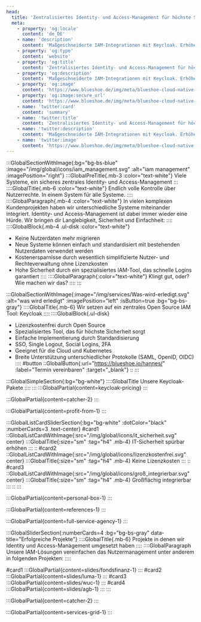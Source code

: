 ```yaml
---
head:
  title: 'Zentralisiertes Identity- und Access-Management für höchste Sicherheit und Effizienz'
  meta:
    - property: 'og:locale'
      content: 'de_DE'
    - name: 'description'
      content: 'Maßgeschneiderte IAM-Integrationen mit Keycloak. Erhöhe deine IT-Sicherheit ohne Lizenzkosten. Profitiere von 10 Jahren Erfahrung und über 200 erfolgreichen Projekten.'
    - property: 'og:type'
      content: 'website'
    - property: 'og:title'
      content: 'Zentralisiertes Identity- und Access-Management für höchste Sicherheit und Effizienz'
    - property: 'og:description'
      content: 'Maßgeschneiderte IAM-Integrationen mit Keycloak. Erhöhe deine IT-Sicherheit ohne Lizenzkosten. Profitiere von 10 Jahren Erfahrung und über 200 erfolgreichen Projekten.'
    - property: 'og:image'
      content: 'https://www.blueshoe.de/img/meta/blueshoe-cloud-native-devlopment.png'
    - property: 'og:image:secure_url'
      content: 'https://www.blueshoe.de/img/meta/blueshoe-cloud-native-devlopment.png'
    - name: 'twitter:card'
      content: 'summary'
    - name: 'twitter:title'
      content: 'Zentralisiertes Identity- und Access-Management für höchste Sicherheit und Effizienz'
    - name: 'twitter:description'
      content: 'Maßgeschneiderte IAM-Integrationen mit Keycloak. Erhöhe deine IT-Sicherheit ohne Lizenzkosten. Profitiere von 10 Jahren Erfahrung und über 200 erfolgreichen Projekten.'
    - name: 'twitter:image'
      content: 'https://www.blueshoe.de/img/meta/blueshoe-cloud-native-devlopment.png'
---
```


:::GlobalSectionWithImage{:bg="bg-bs-blue" :image="/img/global/icons/iam_management.svg" :alt="iam management" :imagePosition="right"}
  :::GlobalPreTitle{.mb-3 :color="text-white"}
    Viele Systeme, ein sicheres zentrales Identity- und Access-Management
  :::
  ::::GlobalTitle{.mb-6 :color="text-white"}
    Endlich volle Kontrolle über Nutzerrechte. In einem System für alle Systeme.
  ::::
  ::::GlobalParagraph{.mb-4 :color="text-white"}
    In vielen komplexen Kundenprojekten haben wir unterschiedliche Systeme miteinander integriert. Identity- und Access-Management ist dabei immer wieder eine Hürde. Wir bringen dir Langlebigkeit, Sicherheit und Einfachheit:
  ::::
  ::::GlobalBlock{.mb-4 .ul-disk :color="text-white"}
  - Keine Nutzerdaten mehr migrieren
  - Neue Systeme können einfach und standardisiert mit bestehenden Nutzerdaten verwendet werden
  - Kostenersparnisse durch wesentlich simplifizierte Nutzer- und Rechteverwaltung ohne Lizenzkosten
  - Hohe Sicherheit durch ein spezialisiertes IAM-Tool, das schnelle Logins garantiert
  ::::
  ::::GlobalParagraph{:color="text-white"}
    Klingt gut, oder? Wie machen wir das?
  ::::
:::


<!--- Wir haben diesen Schmerz für uns gelöst und tun das auch für dich: --->
:::GlobalSectionWithImage{:image="/img/services/Was-wird-erledigt.svg" :alt="was wird erledigt" :imagePosition="left" :isButton=true :bg="bg-bs-gray"}
  ::::GlobalTitle{.mb-6}
  Wir setzen auf ein zentrales Open Source IAM Tool: Keycloak
  ::::
  ::::GlobalBlock{.ul-disk}
  - Lizenzkostenfrei durch Open Source
  - Spezialisiertes Tool, das für höchste Sicherheit sorgt
  - Einfache Implementierung durch Standardisierung
  - SSO, Single Logout, Social Logins, 2FA
  - Geeignet für die Cloud und Kubernetes
  - Breite Unterstützung unterschiedlicher Protokolle (SAML, OpenID, OIDC)
  ::::
#button
  ::GlobalButton{:url="https://blueshoe.io/hannes/" :label="Termin vereinbaren" :target="_blank"}
  ::
:::

<!--- Pricing --->
:::GlobalSimpleSection{:bg="bg-white"}
  ::::GlobalTitle
    Unsere Keycloak-Pakete
  ::::
:::
:::GlobalPartial{content=keycloak-pricing}
:::

<!--- Call an expert --->
:::GlobalPartial{content=catcher-2}
:::

<!--- Profitiere von: --->
:::GlobalPartial{content=profit-from-1}
:::


<!--- Profitiere von: Boxen --->
:::GlobalListCardSliderSection{:bg="bg-white" :dotColor="black" :numberCards=3 .text-center}
#card1
::GlobalListCardWithImage{:src="/img/global/icons/it_sicherheit.svg" center}
:::GlobalTitle{:size="sm" :tag="h4" .mb-4}
IT-Sicherheit spürbar erhöhen
:::
::
#card2
::GlobalListCardWithImage{:src="/img/global/icons/lizenzkostenfrei.svg" center}
:::GlobalTitle{:size="sm" :tag="h4" .mb-4}
Keine Lizenzkosten
:::
::
#card3
::GlobalListCardWithImage{:src="/img/global/icons/groß_integrierbar.svg" center}
:::GlobalTitle{:size="sm" :tag="h4" .mb-4}
Großflächig integrierbar
:::
::
:::

<!--- persönlicher Kontakt --->
:::GlobalPartial{content=personal-box-1}
:::

<!--- Referenzen --->
:::GlobalPartial{content=references-1}
:::

<!--- Wir betreuen auch komplette Projekte --->
:::GlobalPartial{content=full-service-agency-1}
:::



<!--- Projekte --->
:::GlobalSliderSection{:numberCards=4 :bg="bg-bs-gray" data-title="Erfolgreiche Projekte"}
  ::::GlobalTitle{.mb-6}
  Projekte in denen wir Identity und Access-Management umgesetzt haben
  ::::
  ::::GlobalParagraph
  Unsere IAM-Lösungen vereinfachen das Nutzermanagement unter anderem in folgenden Projekten:
  ::::

#card1
  :::GlobalPartial{content=slides/fondsfinanz-1}
  :::
#card2
  :::GlobalPartial{content=slides/luma-1}
  :::
#card3
  :::GlobalPartial{content=slides/wuc-1}
  :::
#card4
  :::GlobalPartial{content=slides/agb-1}
  :::
:::


<!--- Call an expert --->
:::GlobalPartial{content=catcher-2}
:::


<!--- Service Grid --->
:::GlobalPartial{content=services-grid-1}
:::
